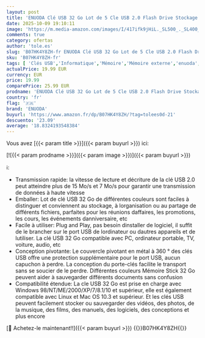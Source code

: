 ```yaml
---
layout: post
title: 'ENUODA Clé USB 32 Go Lot de 5 Cle USB 2.0 Flash Drive Stockage Rotation Disque Mémoire Stick avec Lumière LED  Rouge Vert Noir Bleu Violet '
date: 2025-10-09 19:10:11
image: 'https://m.media-amazon.com/images/I/417ifk9jHiL._SL500_._SL400_.jpg'
comments: true
category: ofertas
author: 'tole.es'
slug: 'B07HK4Y8ZH-fr ENUODA Clé USB 32 Go Lot de 5 Cle USB 2.0 Flash Drive...'
sku: 'B07HK4Y8ZH-fr'
tags: [ 'Clés USB','Informatique','Mémoire','Mémoire externe','enuoda','🇫🇷', ]
actualPrice: 19.99 EUR
currency: EUR
price: 19.99
comparePrice: 25.99 EUR
prodname: 'ENUODA Clé USB 32 Go Lot de 5 Cle USB 2.0 Flash Drive Stockage Rotation Disque Mémoire Stick avec Lumière LED  Rouge Vert Noir Bleu Violet '
country: 'fr'
flag: '🇫🇷'
brand: 'ENUODA'
buyurl: 'https://www.amazon.fr/dp/B07HK4Y8ZH/?tag=tolees0d-21'
descuento: '23.09'
average: '18.8324193548384'
---
```


Vous avez [{{< param title >}}]({{< param buyurl >}}) ici:

[![{{< param prodname >}}]({{< param image >}})]({{< param buyurl >}})

ℹ️:

- Transmission rapide: la vitesse de lecture et décriture de la clé USB 2.0 peut atteindre plus de 15 Mo/s et 7 Mo/s pour garantir une transmission de données à haute vitesse
- Emballer: Lot de clé USB 32 Go de différentes couleurs sont faciles à distinguer et conviennent au stockage, à lorganisation ou au partage de différents fichiers, parfaites pour les réunions daffaires, les promotions, les cours, les événements danniversaire, etc
- Facile à utiliser: Plug and Play, pas besoin dinstaller de logiciel, il suffit de le brancher sur le port USB de lordinateur ou dautres appareils et de lutiliser. La clé USB 32 Go compatible avec PC, ordinateur portable, TV, voiture, audio, etc
- Conception pivotante: Le couvercle pivotant en métal à 360 ° des clés USB offre une protection supplémentaire pour le port USB, aucun capuchon à perdre. La conception du porte-clés facilite le transport sans se soucier de le perdre. Différentes couleurs Mémoire Stick 32 Go peuvent aider à sauvegarder différents documents sans confusion
- Compatibilité étendue: La cle USB 32 Go est prise en charge avec Windows 98/NT/ME/2000/XP/7/8.1/10 et supérieur, elle est également compatible avec Linux et Mac OS 10.3 et supérieur. Et les clés USB peuvent facilement stocker ou sauvegarder des vidéos, des photos, de la musique, des films, des manuels, des logiciels, des conceptions et plus encore

[🛒 Achetez-le maintenant!!]({{< param buyurl >}})
{{<world>}}B07HK4Y8ZH{{</world>}}

